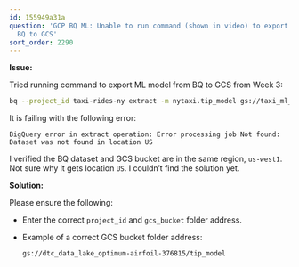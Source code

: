 ```yaml
---
id: 155949a31a
question: 'GCP BQ ML: Unable to run command (shown in video) to export ML model from
  BQ to GCS'
sort_order: 2290
---
```


**Issue:**

Tried running command to export ML model from BQ to GCS from Week 3:

```bash
bq --project_id taxi-rides-ny extract -m nytaxi.tip_model gs://taxi_ml_model/tip_model
```

It is failing with the following error:

```
BigQuery error in extract operation: Error processing job Not found: Dataset was not found in location US
```

I verified the BQ dataset and GCS bucket are in the same region, `us-west1`. Not sure why it gets location `US`. I couldn’t find the solution yet.

**Solution:**

Please ensure the following:

- Enter the correct `project_id` and `gcs_bucket` folder address.
- Example of a correct GCS bucket folder address:
  
  ```text
  gs://dtc_data_lake_optimum-airfoil-376815/tip_model
  ```